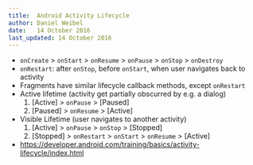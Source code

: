 ```yaml
---
title:  Android Activity Lifecycle
author: Daniel Weibel
date:   14 October 2016
last_updated: 14 October 2016
---
```


- `onCreate` > `onStart` > `onResume` > `onPause` > `onStop` > `onDestroy`
- `onRestart`: after `onStop`, before `onStart`, when user navigates back to activity
- Fragments have similar lifecycle callback methods, except `onRestart`
- Active lifetime (activity get partially obscurred by e.g. a dialog)
    1. [Active] > `onPause` > [Paused]
    2. [Paused] > `onResume` > [Active]
- Visible Lifetime (user navigates to another activity)
    1. [Active] > `onPause` > `onStop` > [Stopped]
    2. [Stopped] > `onRestart` > `onStart` > `onResume` > [Active]
- <https://developer.android.com/training/basics/activity-lifecycle/index.html>

